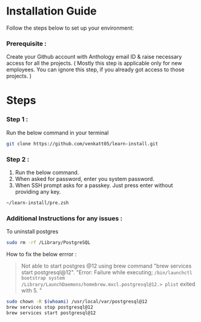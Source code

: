 # Installation Guide

Follow the steps below to set up your environment:

### Prerequisite :

Create your Github account with Anthology email ID & raise necessary access for all the projects.
( Mostly this step is applicable only for new employees. You can ignore this step, if you already got access to those projects. )

# Steps

### Step 1 :

Run the below command in your terminal

```bash {"id":"01J08ZGVVGPEX3SFP2YEYH21CW"}
git clone https://github.com/venkatt05/learn-install.git
```

### Step 2 :

1. Run the below command.
2. When asked for password, enter you system password.
3. When SSH prompt asks for a passkey. Just press enter without providing any key.

```bash {"id":"01J08ZGVVGPEX3SFP2YH80NTT0"}
~/learn-install/pre.zsh
```

### Additional Instructions for any issues :

To uninstall postgres

```bash {"id":"01J08ZGVVGPEX3SFP2YPRSZV0T"}
sudo rm -rf /Library/PostgreSQL
```

How to fix the below errror :

> Not able to start postgres @12 using brew command "brew services start postgresql@12".
> "Error: Failure while executing; `/bin/launchctl bootstrap system /Library/LaunchDaemons/homebrew.mxcl.postgresql@12.> plist` exited with 5. "

```bash {"id":"01J08ZGVVGPEX3SFP2YPT91Q9Z"}
sudo chown -R $(whoami) /usr/local/var/postgresql@12
brew services stop postgresql@12
brew services start postgresql@12
```
